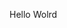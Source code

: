 Hello Wolrd

































































































































































































































































































































































































































































































































































































































































































































































































































































































































































































































































































































































































































































































































































































































































































































































































































